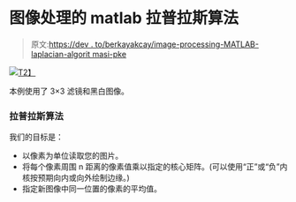 # 图像处理的 matlab 拉普拉斯算法

> 原文:[https://dev . to/berkayakcay/image-processing-MATLAB-laplacian-algorit masi-pke](https://dev.to/berkayakcay/image-processing-matlab-laplacian-algoritmasi-pke)

[![](../Images/445bcddfefb49fb16d168fe033eabd87.png)T2】](https://res.cloudinary.com/practicaldev/image/fetch/s--8ITjlHYe--/c_limit%2Cf_auto%2Cfl_progressive%2Cq_auto%2Cw_880/https://cdn-images-1.medium.com/max/756/1%2AloRz3J48jW5XEpr-MieSXg.jpeg)

本例使用了 3×3 滤镜和黑白图像。

### [](#laplacian-algoritmas%C4%B1)拉普拉斯算法

我们的目标是：

*   以像素为单位读取您的图片。
*   将每个像素周围 n 距离的像素值乘以指定的核心矩阵。(可以使用“正”或“负”内核按预期向内或向外绘制边缘。)
*   指定新图像中同一位置的像素的平均值。